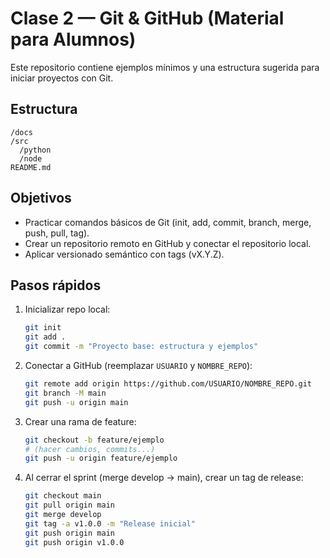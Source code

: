 # Clase 2 — Git & GitHub (Material para Alumnos)

Este repositorio contiene ejemplos mínimos y una estructura sugerida para iniciar proyectos con Git.

## Estructura

```
/docs
/src
  /python
  /node
README.md
```

## Objetivos

- Practicar comandos básicos de Git (init, add, commit, branch, merge, push, pull, tag).
- Crear un repositorio remoto en GitHub y conectar el repositorio local.
- Aplicar versionado semántico con tags (vX.Y.Z).

## Pasos rápidos

1. Inicializar repo local:

   ```bash
   git init
   git add .
   git commit -m "Proyecto base: estructura y ejemplos"
   ```

2. Conectar a GitHub (reemplazar `USUARIO` y `NOMBRE_REPO`):

   ```bash
   git remote add origin https://github.com/USUARIO/NOMBRE_REPO.git
   git branch -M main
   git push -u origin main
   ```

3. Crear una rama de feature:

   ```bash
   git checkout -b feature/ejemplo
   # (hacer cambios, commits...)
   git push -u origin feature/ejemplo
   ```

4. Al cerrar el sprint (merge develop -> main), crear un tag de release:
   ```bash
   git checkout main
   git pull origin main
   git merge develop
   git tag -a v1.0.0 -m "Release inicial"
   git push origin main
   git push origin v1.0.0
   ```
